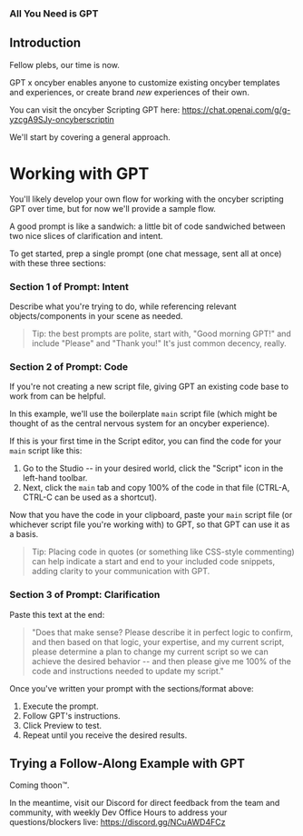 ### All You Need is GPT

## Introduction

Fellow plebs, our time is now.

GPT x oncyber enables anyone to customize existing oncyber templates and experiences, or create brand _new_ experiences of their own.

You can visit the oncyber Scripting GPT here: https://chat.openai.com/g/g-yzcgA9SJy-oncyberscriptin

We'll start by covering a general approach.

# Working with GPT

You'll likely develop your own flow for working with the oncyber scripting GPT over time, but for now we'll provide a sample flow.

A good prompt is like a sandwich: a little bit of code sandwiched between two nice slices of clarification and intent.

To get started, prep a single prompt (one chat message, sent all at once) with these three sections:

### Section 1 of Prompt: Intent
Describe what you're trying to do, while referencing relevant objects/components in your scene as needed.

> Tip: the best prompts are polite, start with, "Good morning GPT!" and include "Please" and "Thank you!" It's just common decency, really.

### Section 2 of Prompt: Code
If you're not creating a new script file, giving GPT an existing code base to work from can be helpful.

In this example, we'll use the boilerplate `main` script file (which might be thought of as the central nervous system for an oncyber experience).

If this is your first time in the Script editor, you can find the code for your `main` script like this:

1. Go to the Studio -- in your desired world, click the "Script" icon in the left-hand toolbar.
2. Next, click the `main` tab and copy 100% of the code in that file (CTRL-A, CTRL-C can be used as a shortcut).

Now that you have the code in your clipboard, paste your `main` script file (or whichever script file you're working with) to GPT, so that GPT can use it as a basis.

> Tip: Placing code in quotes (or something like CSS-style commenting) can help indicate a start and end to your included code snippets, adding clarity to your communication with GPT.

### Section 3 of Prompt: Clarification
Paste this text at the end:

> "Does that make sense? Please describe it in perfect logic to confirm, and then based on that logic, your expertise, and my current script, please determine a plan to change my current script so we can achieve the desired behavior -- and then please give me 100% of the code and instructions needed to update my script."

Once you've written your prompt with the sections/format above:

1. Execute the prompt.
2. Follow GPT's instructions.
3. Click Preview to test.
4. Repeat until you receive the desired results.

## Trying a Follow-Along Example with GPT

Coming thoon™.

In the meantime, visit our Discord for direct feedback from the team and community, with weekly Dev Office Hours to address your questions/blockers live: https://discord.gg/NCuAWD4FCz
